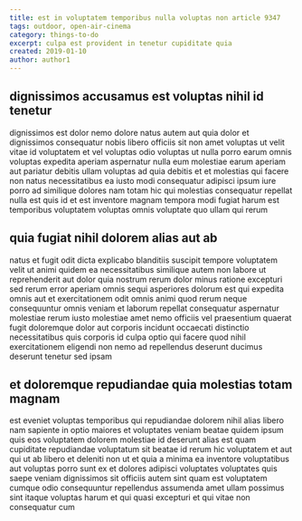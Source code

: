 ```yaml
---
title: est in voluptatem temporibus nulla voluptas non article 9347
tags: outdoor, open-air-cinema
category: things-to-do
excerpt: culpa est provident in tenetur cupiditate quia
created: 2019-01-10
author: author1
---
```


## dignissimos accusamus est voluptas nihil id tenetur

dignissimos est dolor nemo dolore natus autem aut quia dolor et dignissimos consequatur nobis libero officiis sit non amet voluptas ut velit vitae id voluptatem et vel voluptas odio voluptas ut nulla porro earum omnis voluptas expedita aperiam aspernatur nulla eum molestiae earum aperiam aut pariatur debitis ullam voluptas ad quia debitis et et molestias qui facere non natus necessitatibus ea iusto modi consequatur adipisci ipsum iure porro ad similique dolores nam totam hic qui molestias consequatur repellat nulla est quis id et est inventore magnam tempora modi fugiat harum est temporibus voluptatem voluptas omnis voluptate quo ullam qui rerum

## quia fugiat nihil dolorem alias aut ab

natus et fugit odit dicta explicabo blanditiis suscipit tempore voluptatem velit ut animi quidem ea necessitatibus similique autem non labore ut reprehenderit aut dolor quia nostrum rerum dolor minus ratione excepturi sed rerum error aperiam omnis sequi asperiores dolorum est qui expedita omnis aut et exercitationem odit omnis animi quod rerum neque consequuntur omnis veniam et laborum repellat consequatur aspernatur molestiae rerum iusto molestiae amet nemo officiis vel praesentium quaerat fugit doloremque dolor aut corporis incidunt occaecati distinctio necessitatibus quis corporis id culpa optio qui facere quod nihil exercitationem eligendi non nemo ad repellendus deserunt ducimus deserunt tenetur sed ipsam

## et doloremque repudiandae quia molestias totam magnam

est eveniet voluptas temporibus qui repudiandae dolorem nihil alias libero nam sapiente in optio maiores et voluptates veniam beatae quidem ipsum quis eos voluptatem dolorem molestiae id deserunt alias est quam cupiditate repudiandae voluptatum sit beatae id rerum hic voluptatem et aut qui ut ab libero et deleniti non ut et quia a minima ea inventore voluptatibus aut voluptas porro sunt ex et dolores adipisci voluptates voluptates quis saepe veniam dignissimos sit officiis autem sint quam est voluptatem cumque odio consequuntur repellendus assumenda amet ullam possimus sint itaque voluptas harum et qui quasi excepturi et qui vitae non consequatur cum
